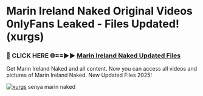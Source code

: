 # Marin Ireland Naked Original Videos 0nlyFans Leaked - Files Updated! (xurgs)

<h3>🔴 CLICK HERE 🌐==►► <a href="https://tinyurl.com/yckcrads" rel="nofollow">Marin Ireland Naked Updated Files</a></h3>

Get Marin Ireland Naked and all content. Now you can access all videos and pictures of Marin Ireland Naked. New Updated Files 2025!

[![xurgs](https://i.imgur.com/hpKpOFt.gif)](https://tinyurl.com/yckcrads)
senya marin naked